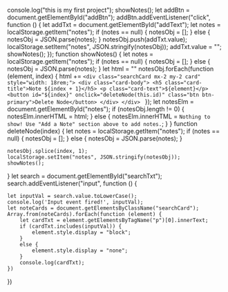 console.log("this is my first project");
showNotes();
let addBtn = document.getElementById("addBtn");
addBtn.addEventListener("click", function () {
    let addTxt = document.getElementById("addText");
    let notes = localStorage.getItem("notes");
    if (notes == null) {
        notesObj = [];
    }
    else {
        notesObj = JSON.parse(notes);
    }
    notesObj.push(addTxt.value);
    localStorage.setItem("notes", JSON.stringify(notesObj));
    addTxt.value = "";
    showNotes();
});
function showNotes() {
    let notes = localStorage.getItem("notes");
    if (notes == null) {
        notesObj = [];
    }
    else {
        notesObj = JSON.parse(notes);
    }
    let html = ""
    notesObj.forEach(function (element, index) {
        html += `<div class="searchCard mx-2 my-2 card" style="width: 18rem;">
        <div class="card-body">
            <h5 class="card-title">Note ${index + 1}</h5>
            <p class="card-text">${element}</p>
            <button id="${index}" onclick="deleteNode(this.id)" class="btn btn-primary">Delete Node</button>
        </div>
    </div>
`
    });
    let notesElm = document.getElementById("notes");
    if (notesObj.length != 0) {
        notesElm.innerHTML = html;
    } else {
        notesElm.innerHTML = `Nothing to show! Use "Add a Note" section above to add notes.`;
    }
}
function deleteNode(index) {
    let notes = localStorage.getItem("notes");
    if (notes == null) {
        notesObj = [];
    } else {
        notesObj = JSON.parse(notes);
    }

    notesObj.splice(index, 1);
    localStorage.setItem("notes", JSON.stringify(notesObj));
    showNotes();
}
let search = document.getElementById("searchTxt");
search.addEventListener("input", function () {

    let inputVal = search.value.toLowerCase();
    console.log('Input event fired!', inputVal);
    let noteCards = document.getElementsByClassName("searchCard");
    Array.from(noteCards).forEach(function (element) {
        let cardTxt = element.getElementsByTagName("p")[0].innerText;
        if (cardTxt.includes(inputVal)) {
            element.style.display = "block";
        }
        else {
            element.style.display = "none";
        }
        console.log(cardTxt);
    })
})
